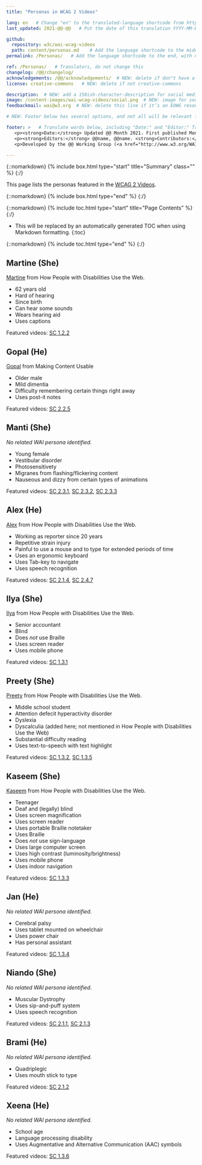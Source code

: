 ```yaml
---
title: "Personas in WCAG 2 Videos"

lang: en   # Change "en" to the translated-language shortcode from https://www.iana.org/assignments/language-subtag-registry/language-subtag-registry
last_updated: 2021-@@-@@   # Put the date of this translation YYYY-MM-DD (with month in the middle)

github:
  repository: w3c/wai-wcag-videos
  path: content/personas.md    # Add the language shortcode to the middle of the filename, for example: content/index.fr.md
permalink: /Personas/   # Add the language shortcode to the end, with no slash at end, for example: /link/to/page/fr

ref: /Personas/   # Translators, do not change this
changelog: /@@/changelog/
acknowledgements: /@@/acknowledgements/  # NEW: delete if don"t have a separate acknowledgements page. And delete it in the footer below.
license: creative-commons   # NEW: delete if not creative-commons

description:  # NEW: add a 150ish-character-description for social media   # translate the description
image: /content-images/wai-wcag-videos/social.png  # NEW: image for social media
feedbackmail: wai@w3.org  # NEW: delete this line if it’s an EOWG resource (the default is wai-eo-editors@w3.org)

# NEW: Footer below has several options, and not all will be relevant for specific pages. (Ask Shawn if questions.)

footer: >   # Translate words below, including "Date:" and "Editor:" Translate the Working Group name. Leave the Working Group acronym in English. Do *not* change the dates in the footer below.
   <p><strong>Date:</strong> Updated @@ Month 2021. First published Month 20@@. CHANGELOG.</p>
   <p><strong>Editors:</strong> @@name, @@name. <strong>Contributors:</strong> @@name, @@name, and <a href=”https://www.w3.org/groups/wg/@@wg/participants”>participants of the @@WG</a>. ACKNOWLEDGEMENTS lists contributors and credits.</p>
   <p>Developed by the @@ Working Group (<a href="http://www.w3.org/WAI/@@/">@@WG</a>). Developed as part of the <a href="https://www.w3.org/WAI/@@/">WAI-@@ project</a>, @@co-funded by the European Commission.</p>

---
```


{::nomarkdown}
{% include box.html type="start" title="Summary" class="" %}
{:/}

This page lists the personas featured in the [WCAG 2 Videos](https://wai-wcag-videos.netlify.app/overview/).

{::nomarkdown}
{% include box.html type="end" %}
{:/}

{::nomarkdown}
{% include toc.html type="start" title="Page Contents" %}
{:/}

- This will be replaced by an automatically generated TOC when using Markdown formatting.
{:toc}

{::nomarkdown}
{% include toc.html type="end" %}
{:/}

## Martine (She)

[Martine](https://www.w3.org/WAI/people-use-web/user-stories/#onlinestudent) from How People with Disabilities Use the Web.

* 62 years old
* Hard of hearing
* Since birth
* Can hear some sounds
* Wears hearing aid
* Uses captions

Featured videos: [SC 1.2.2](https://wai-wcag-videos.netlify.app/sc-1.2.2/)

## Gopal (He)

[Gopal](https://w3c.github.io/coga/content-usable/#gopal-a-retired-lawyer-with-dementia) from Making Content Usable

* Older male
* Mild dimentia
* Difficulty remembering certain things right away
* Uses post-it notes

Featured videos: [SC 2.2.5](https://wai-wcag-videos.netlify.app/sc-2.2.5/)

## Manti (She)

*No related WAI persona identified.*

* Young female
* Vestibular disorder
* Photosensitivety
* Migranes from flashing/flickering content
* Nauseous and dizzy from certain types of animations

Featured videos: [SC 2.3.1](https://wai-wcag-videos.netlify.app/sc-2.3.1/), [SC 2.3.2](https://wai-wcag-videos.netlify.app/sc-2.3.2/), [SC 2.3.3](https://wai-wcag-videos.netlify.app/sc-2.3.3/)

## Alex (He)

[Alex](https://www.w3.org/WAI/people-use-web/user-stories/#reporter) from How People with Disabilities Use the Web.

* Working as reporter since 20 years
* Repetitive strain injury
* Painful to use a mouse and to type for extended periods of time
* Uses an ergonomic keyboard
* Uses Tab-key to navigate
* Uses speech recognition

Featured videos: [SC 2.1.4](https://wai-wcag-videos.netlify.app/sc-2.1.4/), [SC 2.4.7](https://wai-wcag-videos.netlify.app/sc-2.4.7/)

## Ilya (She)

[Ilya](https://www.w3.org/WAI/people-use-web/user-stories/#accountant) from How People with Disabilities Use the Web.

* Senior accountant
* Blind
* Does *not* use Braille
* Uses screen reader
* Uses mobile phone

Featured videos: [SC 1.3.1](https://wai-wcag-videos.netlify.app/sc-1.3.1/)

## Preety (She)

[Preety](https://www.w3.org/WAI/people-use-web/user-stories/#classroomstudent) from How People with Disabilities Use the Web.

* Middle school student
* Attention defecit hyperactivity disorder
* Dyslexia
* Dyscalculia (added here; not mentioned in How People with Disabilities Use the Web)
* Substantial difficulty reading
* Uses text-to-speech with text highlight

Featured videos: [SC 1.3.2](https://wai-wcag-videos.netlify.app/sc-1.3.2/), [SC 1.3.5](https://wai-wcag-videos.netlify.app/sc-1.3.5/)

## Kaseem (She)

[Kaseem](https://www.w3.org/WAI/people-use-web/user-stories/#teenager) from How People with Disabilities Use the Web.

* Teenager
* Deaf and (legally) blind
* Uses screen magnification
* Uses screen reader
* Uses portable Braille notetaker
* Uses Braille
* Does *not* use sign-language
* Uses large computer screen
* Uses high contrast (luminosity/brightness)
* Uses mobile phone
* Uses indoor navigation

Featured videos: [SC 1.3.3](https://wai-wcag-videos.netlify.app/sc-1.3.3/)

## Jan (He)

*No related WAI persona identified.*

* Cerebral palsy
* Uses tablet mounted on wheelchair
* Uses power chair
* Has personal assistant

Featured videos: [SC 1.3.4](https://wai-wcag-videos.netlify.app/sc-1.3.4/)

## Niando (She)

*No related WAI persona identified.*

* Muscular Dystrophy
* Uses sip-and-puff system
* Uses speech recognition

Featured videos: [SC 2.1.1](https://wai-wcag-videos.netlify.app/sc-2.1.1/), [SC 2.1.3](https://wai-wcag-videos.netlify.app/sc-2.1.3/)

## Brami (He)

*No related WAI persona identified.*

* Quadriplegic
* Uses mouth stick to type

Featured videos: [SC 2.1.2](https://wai-wcag-videos.netlify.app/sc-2.1.2/)

## Xeena (He)

*No related WAI persona identified.*

* School age
* Language processing disability
* Uses Augmentative and Alternative Communication (AAC) symbols

Featured videos: [SC 1.3.6](https://wai-wcag-videos.netlify.app/sc-1.3.6/)
